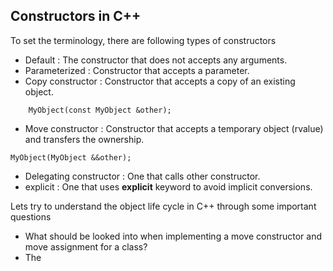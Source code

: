 ## Constructors in C++

To set the terminology, there are following types of constructors
- Default : The constructor that does not accepts any arguments.
- Parameterized  :  Constructor that accepts a parameter.
- Copy constructor : Constructor that accepts a copy of an existing object.
```
	MyObject(const MyObject &other);
```
- Move constructor : Constructor that accepts a temporary object (rvalue) and transfers the ownership.
```
MyObject(MyObject &&other);
```
- Delegating constructor : One that calls other constructor.
- explicit : One that uses **explicit** keyword to avoid implicit conversions.

Lets try to understand the object life cycle in C++ through some important questions

- What should be looked into when implementing a move constructor and move assignment for a class?
- The

